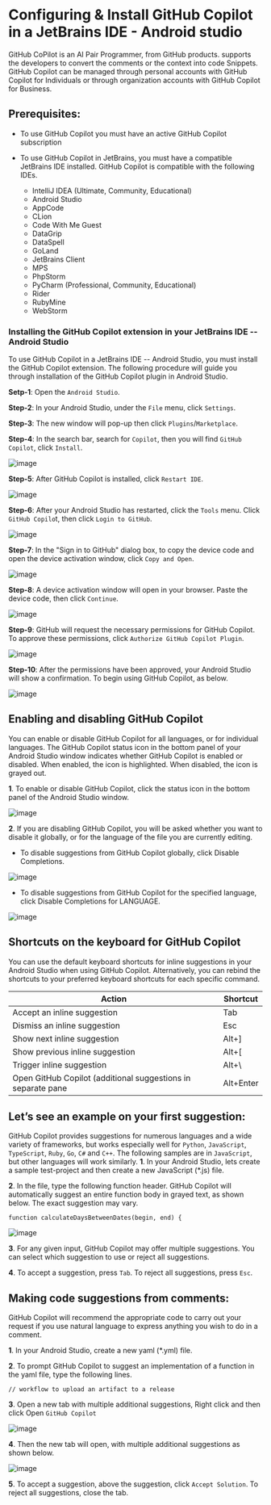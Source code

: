 # Configuring & Install GitHub Copilot in a JetBrains IDE - Android studio
GitHub CoPilot is an AI Pair Programmer, from GitHub products.  supports the developers to convert the comments or the context into code Snippets. GitHub Copilot can be managed through personal accounts with GitHub Copilot for Individuals or through organization accounts with GitHub Copilot for Business.

## Prerequisites:
 
- To use GitHub Copilot you must have an active GitHub Copilot subscription
   
- To use GitHub Copilot in JetBrains, you must have a compatible JetBrains IDE installed. GitHub Copilot is compatible with the following IDEs.
   
   - IntelliJ IDEA (Ultimate, Community, Educational)
   - Android Studio
   - AppCode
   - CLion
   - Code With Me Guest
   - DataGrip
   - DataSpell
   - GoLand
   - JetBrains Client
   - MPS
   - PhpStorm
   - PyCharm (Professional, Community, Educational)
   - Rider
   - RubyMine
   - WebStorm

### Installing the GitHub Copilot extension in your JetBrains IDE -- Android Studio 
To use GitHub Copilot in a JetBrains IDE -- Android Studio, you must install the GitHub Copilot extension. The following procedure will guide you through installation of the GitHub Copilot plugin in Android Studio.

**Setp-1**: Open the `Android Studio`.

**Step-2**: In your Android Studio, under the `File` menu, click `Settings`.

**Step-3**: The new window will pop-up then click `Plugins`/`Marketplace`.

**Step-4**: In the search bar, search for `Copilot`, then you will find `GitHub Copilot`, click `Install`.

 ![image](https://user-images.githubusercontent.com/95218310/220102442-4c4ea1b1-4cdc-42e7-b9de-74bc7f8912a0.png)

**Step-5**: After GitHub Copilot is installed, click `Restart IDE`.

![image](https://user-images.githubusercontent.com/95218310/220103912-4dd2c618-d286-4405-af59-c52307fa92bb.png)

**Step-6**: After your Android Studio has restarted, click the `Tools` menu. Click `GitHub Copilo`t, then click `Login to GitHub`.
 
![image](https://user-images.githubusercontent.com/95218310/220104076-7c4ae4bd-eceb-4d20-8030-8e37dba09bbc.png)

**Step-7**: In the "Sign in to GitHub" dialog box, to copy the device code and open the device activation window, click `Copy and Open`.

![image](https://user-images.githubusercontent.com/95218310/220104241-6a40c27d-e199-4da2-bbbb-bc3a5fd3c36d.png)

**Step-8**: A device activation window will open in your browser. Paste the device code, then click `Continue`.

![image](https://user-images.githubusercontent.com/95218310/220104373-964780da-6d6d-4b48-85ef-5fd09b993e47.png)

**Step-9**: GitHub will request the necessary permissions for GitHub Copilot. To approve these permissions, click `Authorize GitHub Copilot Plugin`.

![image](https://user-images.githubusercontent.com/95218310/220104530-53422cc2-b4b4-45d6-8056-951610f9c852.png)

**Step-10**: After the permissions have been approved, your Android Studio will show a confirmation. To begin using GitHub Copilot, as below.

![image](https://user-images.githubusercontent.com/95218310/220104715-b4b74935-a08c-46ce-bc29-414b585c2972.png)

## Enabling and disabling GitHub Copilot

You can enable or disable GitHub Copilot for all languages, or for individual languages. The GitHub Copilot status icon in the bottom panel of your Android Studio window indicates whether GitHub Copilot is enabled or disabled. When enabled, the icon is highlighted. When disabled, the icon is grayed out.

**1**.	To enable or disable GitHub Copilot, click the status icon in the bottom panel of the Android Studio window.

![image](https://user-images.githubusercontent.com/95218310/220105113-c42cfdad-7edf-4bc4-b775-56ecfcdf439b.png)

**2**.	If you are disabling GitHub Copilot, you will be asked whether you want to disable it globally, or for the language of the file you are currently editing.
   
   - To disable suggestions from GitHub Copilot globally, click Disable Completions.
   
 ![image](https://user-images.githubusercontent.com/95218310/220105341-6e49c7fa-47f6-43ad-85fa-160dc07a07a4.png) 
 
   - To disable suggestions from GitHub Copilot for the specified language, click Disable Completions for LANGUAGE.
   
 ![image](https://user-images.githubusercontent.com/95218310/220105461-a563eb8d-904c-48dc-904f-f959122db914.png)

## Shortcuts on the keyboard for GitHub Copilot

You can use the default keyboard shortcuts for inline suggestions in your Android Studio when using GitHub Copilot. Alternatively, you can rebind the shortcuts to your preferred keyboard shortcuts for each specific command.

Action	| Shortcut
--- | ---
Accept an inline suggestion | Tab
Dismiss an inline suggestion | Esc
Show next inline suggestion | Alt+]
Show previous inline suggestion | Alt+[
Trigger inline suggestion | Alt+\
Open GitHub Copilot (additional suggestions in separate pane | Alt+Enter

## Let’s see an example on your first suggestion:
GitHub Copilot provides suggestions for numerous languages and a wide variety of frameworks, but works especially well for `Python`, `JavaScript`, `TypeScript`, `Ruby`, `Go`, `C#` and `C++`. The following samples are in `JavaScript`, but other languages will work similarly.
**1**.	In your Android Studio, lets create a sample test-project and then create a new JavaScript (*.js) file.

**2**.	In the file, type the following function header. GitHub Copilot will automatically suggest an entire function body in grayed text, as shown below. The exact suggestion may vary.

```
function calculateDaysBetweenDates(begin, end) {
```

![image](https://user-images.githubusercontent.com/95218310/220110520-bf138d99-fbb5-4c98-b33f-9db97b3cde3b.png)

**3**.	For any given input, GitHub Copilot may offer multiple suggestions. You can select which suggestion to use or reject all suggestions.

**4**.	To accept a suggestion, press `Tab`. To reject all suggestions, press `Esc`.

## Making code suggestions from comments:
GitHub Copilot will recommend the appropriate code to carry out your request if you use natural language to express anything you wish to do in a comment.

**1**.	In your Android Studio, create a new yaml (*.yml) file.

**2**.	To prompt GitHub Copilot to suggest an implementation of a function in the yaml file, type the following lines.

```
// workflow to upload an artifact to a release
```

**3**.	Open a new tab with multiple additional suggestions, Right click and then click Open `GitHub Copilot`

![image](https://user-images.githubusercontent.com/95218310/220111493-e4a85233-594f-4d85-9519-ce3c54ee316d.png)

**4**.	Then the new tab will open, with multiple additional suggestions as shown below.

![image](https://user-images.githubusercontent.com/95218310/220111564-b8e7e432-19d3-4567-8790-6ff002a6517a.png)

**5**.	To accept a suggestion, above the suggestion, click `Accept Solution`. To reject all suggestions, close the tab.
